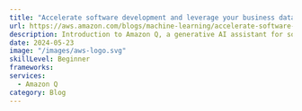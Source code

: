 ```yaml
---
title: "Accelerate software development and leverage your business data with generative AI assistance from Amazon Q"
url: https://aws.amazon.com/blogs/machine-learning/accelerate-software-development-and-leverage-your-business-data-with-generative-ai-assistance-from-amazon-q/
description: Introduction to Amazon Q, a generative AI assistant for software development and business data analysis with enterprise security features
date: 2024-05-23
image: "/images/aws-logo.svg"
skillLevel: Beginner
frameworks:
services:
  - Amazon Q
category: Blog
---
```

